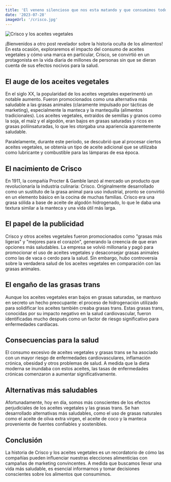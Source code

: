 ```yaml
---
title: 'El veneno silencioso que nos esta matando y que consumimos todos los dias'
date: '2023-07-28'
imageUrl: '/crisco.jpg'
---
```


![Crisco y los aceites vegetales](https://images.forwardcdn.com/image/970x/center/images/cropped/crisco-1533842686.jpg)

¡Bienvenidos a otro post revelador sobre la historia oculta de los alimentos! En esta ocasión, exploraremos el impacto del consumo de aceites vegetales y cómo una marca en particular, Crisco, se convirtió en un protagonista en la vida diaria de millones de personas sin que se dieran cuenta de sus efectos nocivos para la salud.

## El auge de los aceites vegetales

En el siglo XX, la popularidad de los aceites vegetales experimentó un notable aumento. Fueron promocionados como una alternativa más saludable a las grasas animales (claramente impulsado por tácticas de marketing), especialmente la manteca y la mantequilla (alimentos tradicionales). Los aceites vegetales, extraídos de semillas y granos como la soja, el maíz y el algodón, eran bajos en grasas saturadas y ricos en grasas poliinsaturadas, lo que les otorgaba una apariencia aparentemente saludable.

Paralelamente, durante este período, se descubrió que al procesar ciertos aceites vegetales, se obtenía un tipo de aceite adicional que se utilizaba como lubricante y combustible para las lámparas de esa época.

## El nacimiento de Crisco

En 1911, la compañía Procter & Gamble lanzó al mercado un producto que revolucionaría la industria culinaria: Crisco. Originalmente desarrollado como un sustituto de la grasa animal para uso industrial, pronto se convirtió en un elemento básico en la cocina de muchas familias. Crisco era una grasa sólida a base de aceite de algodón hidrogenado, lo que le daba una textura similar a la manteca y una vida útil más larga.

## El papel de la publicidad

Crisco y otros aceites vegetales fueron promocionados como "grasas más ligeras" y "mejores para el corazón", generando la creencia de que eran opciones más saludables. La empresa se volvió millonaria y pagó para promocionar el uso de aceites vegetales y desaconsejar grasas animales como las de vaca o cerdo para la salud. Sin embargo, hubo controversia sobre la verdadera salud de los aceites vegetales en comparación con las grasas animales.

## El engaño de las grasas trans

Aunque los aceites vegetales eran bajos en grasas saturadas, se mantuvo en secreto un hecho preocupante: el proceso de hidrogenación utilizado para solidificar los aceites también creaba grasas trans. Estas grasas trans, conocidas por su impacto negativo en la salud cardiovascular, fueron identificadas mucho después como un factor de riesgo significativo para enfermedades cardíacas.

## Consecuencias para la salud

El consumo excesivo de aceites vegetales y grasas trans se ha asociado con un mayor riesgo de enfermedades cardiovasculares, inflamación crónica, obesidad y otros problemas de salud. A medida que la dieta moderna se inundaba con estos aceites, las tasas de enfermedades crónicas comenzaron a aumentar significativamente.

## Alternativas más saludables

Afortunadamente, hoy en día, somos más conscientes de los efectos perjudiciales de los aceites vegetales y las grasas trans. Se han desarrollado alternativas más saludables, como el uso de grasas naturales como el aceite de oliva extra virgen, el aceite de coco y la manteca proveniente de fuentes confiables y sostenibles.

## Conclusión

La historia de Crisco y los aceites vegetales es un recordatorio de cómo las compañías pueden influenciar nuestras elecciones alimenticias con campañas de marketing convincentes. A medida que buscamos llevar una vida más saludable, es esencial informarnos y tomar decisiones conscientes sobre los alimentos que consumimos.

